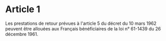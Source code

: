 # Article 1

Les prestations de retour prévues à l'article 5 du décret du 10 mars 1962 peuvent être allouées aux Français bénéficiaires de la loi n° 61-1439 du 26 décembre 1961.
